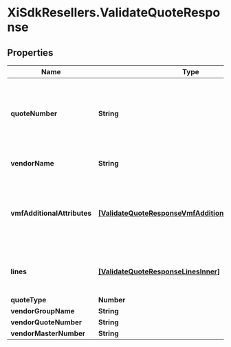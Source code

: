 # XiSdkResellers.ValidateQuoteResponse

## Properties

Name | Type | Description | Notes
------------ | ------------- | ------------- | -------------
**quoteNumber** | **String** | A unique identifier generated by Ingram Micro&#39;s CRM specific to each quote. | [optional] 
**vendorName** | **String** | The name of the vendor. | [optional] 
**vmfAdditionalAttributes** | [**[ValidateQuoteResponseVmfAdditionalAttributesInner]**](ValidateQuoteResponseVmfAdditionalAttributesInner.md) | The object containing the list of fields required at a header level by the vendor. | [optional] 
**lines** | [**[ValidateQuoteResponseLinesInner]**](ValidateQuoteResponseLinesInner.md) | The object containing the lines from the quote. | [optional] 
**quoteType** | **Number** |  | [optional] 
**vendorGroupName** | **String** |  | [optional] 
**vendorQuoteNumber** | **String** |  | [optional] 
**vendorMasterNumber** | **String** |  | [optional] 


